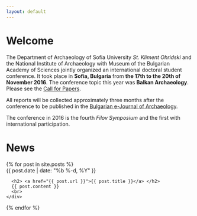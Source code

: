 ```yaml
---
layout: default
---
```

# Welcome

The Department of Archaeology of Sofia University *St. Kliment
Ohridski* and the National Institute of Archaeology with Museum of the
Bulgarian Academy of Sciences jointly organized an international
doctoral student conference. It took place in **Sofia, Bulgaria** from
**the 17th to the 20th of November 2016**. The conference topic this
year was **Balkan Archaeology**. Please see the [Call for
Papers](/call-for-papers/).

All reports will be collected approximately three months after the
conference to be published in the [Bulgarian e-Journal of
Archaeology](http://be-ja.org/).

The conference in 2016 is the fourth *Filov Symposium* and the first
with international participation.

# News

<div class="home">
  {% for post in site.posts %}
    <div>
      <span class="post-meta">{{ post.date | date: "%b %-d, %Y" }}</span>

      <h2> <a href="{{ post.url }}">{{ post.title }}</a> </h2>
      {{ post.content }}
      <br>
    </div>
  {% endfor %}
</div>
